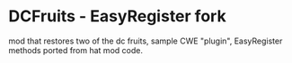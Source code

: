 # DCFruits - EasyRegister fork

mod that restores two of the dc fruits, sample CWE "plugin", EasyRegister methods ported from hat mod code.
